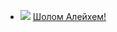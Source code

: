 * ![](/books/prose_contemporary/Шолом%20Алейхем/Шолом%20Алейхем!.jpg) [Шолом Алейхем!](/books/prose_contemporary/Шолом%20Алейхем/Шолом%20Алейхем!)